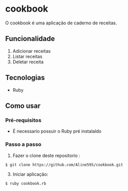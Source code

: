 # cookbook
O cookbook é uma aplicação de caderno de receitas.

## Funcionalidade

1. Adicionar receitas  
2. Listar receitas  
3. Deletar receita  

## Tecnologias
- Ruby  

## Como usar
### Pré-requisitos
  - É necessario possuir o Ruby pré instalaldo

 
### Passo a passo

1. Fazer o clone deste repositorio :
````
$ git clone https://github.com/Aline595/cookbook.git
````
3. Iniciar aplicação:
````
$ ruby cookbook.rb
````
